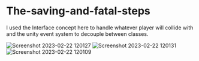 # The-saving-and-fatal-steps

I used the Interface concept here to handle whatever player will collide with and the unity event system to decouple between classes.

![Screenshot 2023-02-22 120127](https://user-images.githubusercontent.com/63372032/220590825-0150f613-82be-4a71-b77e-2727d2125434.png)
![Screenshot 2023-02-22 120131](https://user-images.githubusercontent.com/63372032/220590838-a2dc4cb5-ff78-4d96-b7cd-82cc9759eeea.png)
![Screenshot 2023-02-22 120109](https://user-images.githubusercontent.com/63372032/220590852-290e7aad-5c9e-4cd5-b9cf-350faaec1d8a.png)

